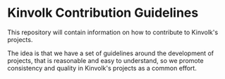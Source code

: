 # Kinvolk Contribution Guidelines

This repository will contain information on how to contribute to Kinvolk's
projects.

The idea is that we have a set of guidelines around the development of
projects, that is reasonable and easy to understand, so we promote
consistency and quality in Kinvolk's projects as a common effort.
